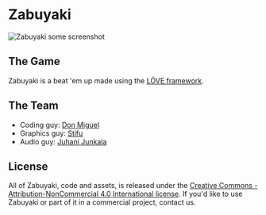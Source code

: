 # Zabuyaki #
![Zabuyaki some screenshot](http://cdn-images-1.medium.com/max/800/1*i-SFHDu0iiAIQbkTCGjRtA.png)

## The Game ##
Zabuyaki is a beat 'em up made using the [LÖVE framework](https://love2d.org/).

## The Team ##
* Coding guy: [Don Miguel](https://github.com/D0NM)
* Graphics guy: [Stifu](https://github.com/thomasgoldstein)
* Audio guy: [Juhani Junkala](https://soundcloud.com/juhanijunkala)

## License ##
All of Zabuyaki, code and assets, is released under the [Creative Commons - Attribution-NonCommercial 4.0 International license](http://creativecommons.org/licenses/by-nc/4.0/legalcode).
If you'd like to use Zabuyaki or part of it in a commercial project, contact us.
